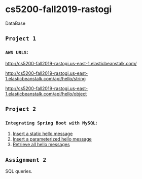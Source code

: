 # cs5200-fall2019-rastogi
DataBase 


## `Project 1` 
### `AWS URLS`:

http://cs5200-fall2019-rastogi.us-east-1.elasticbeanstalk.com/

http://cs5200-fall2019-rastogi.us-east-1.elasticbeanstalk.com/api/hello/string

http://cs5200-fall2019-rastogi.us-east-1.elasticbeanstalk.com/api/hello/object


## `Project 2`

### `Integrating Spring Boot with MySQL`:

1. [Insert a static hello message](http://cs5200-fall2019-rastogi-proj2.us-east-1.elasticbeanstalk.com/api/hello/insert)
2. [Insert a parameterized hello message](http://cs5200-fall2019-rastogi-proj2.us-east-1.elasticbeanstalk.com/api/hello/insert/Enter%20Some%20Message)
3. [Retrieve all hello messages](http://cs5200-fall2019-rastogi-proj2.us-east-1.elasticbeanstalk.com/api/hello/select/all)


## `Assignment 2`
SQL queries.
